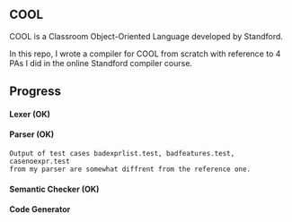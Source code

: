 COOL
----

COOL is a Classroom Object-Oriented Language developed by Standford.

In this repo, I wrote a compiler for COOL from scratch with reference to 4 PAs I did in the online Standford compiler course.

## Progress

#### Lexer (OK)

#### Parser (OK)

```
Output of test cases badexprlist.test, badfeatures.test, casenoexpr.test
from my parser are somewhat diffrent from the reference one.
```

#### Semantic Checker (OK)

#### Code Generator
